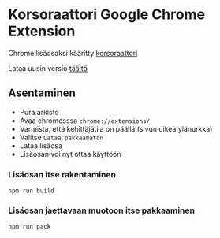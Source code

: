 # Korsoraattori Google Chrome Extension

Chrome lisäosaksi kääritty [korsoraattori](https://korsoraattori.evvk.com/)


Lataa uusin versio [täältä](https://github.com/Pennane/korsoraattori-extension/releases)

## Asentaminen
- Pura arkisto
- Avaa chromesssa `chrome://extensions/`
- Varmista, että kehittäjätila on päällä (sivun oikea ylänurkka)
- Valitse `Lataa pakkaamaton`
- Lataa lisäosa
- Lisäosan voi nyt ottaa käyttöön

### Lisäosan itse rakentaminen

```
npm run build

```

### Lisäosan jaettavaan muotoon itse pakkaaminen

```
npm run pack
```
